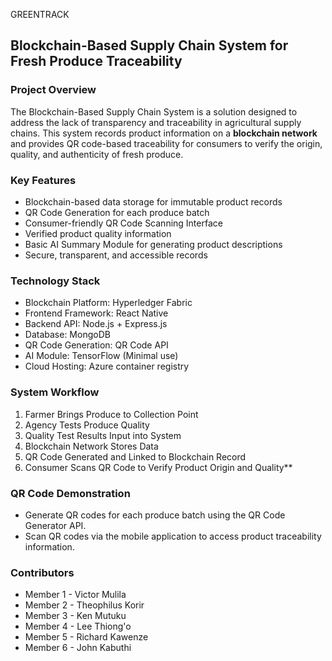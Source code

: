 GREENTRACK
## Blockchain-Based Supply Chain System for Fresh Produce Traceability

### Project Overview
The Blockchain-Based Supply Chain System is a solution designed to address the lack of transparency and traceability in agricultural supply chains. This system records product information on a **blockchain network** and provides QR code-based traceability for consumers to verify the origin, quality, and authenticity of fresh produce.

### Key Features
- Blockchain-based data storage for immutable product records
- QR Code Generation for each produce batch
- Consumer-friendly QR Code Scanning Interface
- Verified product quality information
- Basic AI Summary Module for generating product descriptions
- Secure, transparent, and accessible records

### Technology Stack
- Blockchain Platform: Hyperledger Fabric
- Frontend Framework: React Native
- Backend API: Node.js + Express.js
- Database: MongoDB
- QR Code Generation: QR Code API
- AI Module: TensorFlow (Minimal use)
- Cloud Hosting: Azure container registry

### System Workflow
1. Farmer Brings Produce to Collection Point
2. Agency Tests Produce Quality
3. Quality Test Results Input into System
4. Blockchain Network Stores Data
5. QR Code Generated and Linked to Blockchain Record
6. Consumer Scans QR Code to Verify Product Origin and Quality**



 ### QR Code Demonstration
- Generate QR codes for each produce batch using the QR Code Generator API.
- Scan QR codes via the mobile application to access product traceability information.


### Contributors
- Member 1 - Victor Mulila
- Member 2 - Theophilus Korir
- Member 3 - Ken Mutuku
- Member 4 - Lee Thiong'o
- Member 5 - Richard Kawenze
- Member 6 - John Kabuthi


